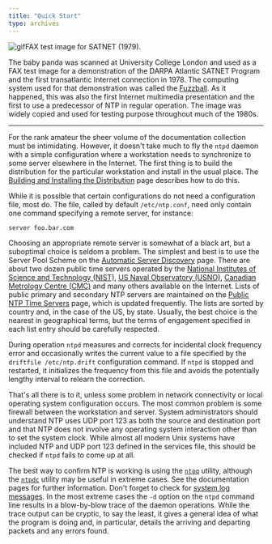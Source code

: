 ```yaml
---
title: "Quick Start"
type: archives
---
```


![gif](/documentation/pic/panda.gif)FAX test image for SATNET (1979).

The baby panda was scanned at University College London and used as a FAX test image for a demonstration of the DARPA Atlantic SATNET Program and the first transatlantic Internet connection in 1978. The computing system used for that demonstration was called the [Fuzzball](/reflib/papers/fuzz.pdf). As it happened, this was also the first Internet multimedia presentation and the first to use a predecessor of NTP in regular operation. The image was widely copied and used for testing purpose throughout much of the 1980s.

* * *

For the rank amateur the sheer volume of the documentation collection must be intimidating. However, it doesn't take much to fly the <code>ntpd</code> daemon with a simple configuration where a workstation needs to synchronize to some server elsewhere in the Internet. The first thing is to build the distribution for the particular workstation and install in the usual place. The [Building and Installing the Distribution](/documentation/4.2.8-series/build/) page describes how to do this.

While it is possible that certain configurations do not need a configuration file, most do. The file, called by default <code>/etc/ntp.conf</code>, need only contain one command specifying a remote server, for instance:

`server foo.bar.com`

Choosing an appropriate remote server is somewhat of a black art, but a suboptimal choice is seldom a problem. The simplest and best is to use the Server Pool Scheme on the [Automatic Server Discovery](/documentation/4.2.8-series/discover/) page. There are about two dozen public time servers operated by the [National Institutes of Science and Technology (NIST)](https://tf.nist.gov/tf-cgi/servers.cgi), [US Naval Observatory (USNO)](https://www.cnmoc.usff.navy.mil/Organization/United-States-Naval-Observatory/Precise-Time-Department/Network-Time-Protocol-NTP/), [Canadian Metrology Centre (CMC)](https://nrc.canada.ca/en/certifications-evaluations-standards/canadas-official-time/network-time-protocol-ntp/) and many others available on the Internet. Lists of public primary and secondary NTP servers are maintained on the [Public NTP Time Servers](https://support.ntp.org/bin/view/Servers/WebHome) page, which is updated frequently. The lists are sorted by country and, in the case of the US, by state. Usually, the best choice is the nearest in geographical terms, but the terms of engagement specified in each list entry should be carefully respected.

During operation <code>ntpd</code> measures and corrects for incidental clock frequency error and occasionally writes the current value to a file specified by the `driftfile /etc/ntp.drift` configuration command. If <code>ntpd</code> is stopped and restarted, it initializes the frequency from this file and avoids the potentially lengthy interval to relearn the correction.

That's all there is to it, unless some problem in network connectivity or local operating system configuration occurs. The most common problem is some firewall between the workstation and server. System administrators should understand NTP uses UDP port 123 as both the source and destination port and that NTP does not involve any operating system interaction other than to set the system clock. While almost all modern Unix systems have included NTP and UDP port 123 defined in the services file, this should be checked if <code>ntpd</code> fails to come up at all.

The best way to confirm NTP is working is using the [<code>ntpq</code>](/documentation/4.2.8-series/ntpq/) utility, although the [<code>ntpdc</code>](/documentation/4.2.8-series/ntpdc/) utility may be useful in extreme cases. See the documentation pages for further information. Don't forget to check for [system log messages](/documentation/4.2.8-series/msyslog/). In the most extreme cases the <code>-d</code> option on the <code>ntpd</code> command line results in a blow-by-blow trace of the daemon operations. While the trace output can be cryptic, to say the least, it gives a general idea of what the program is doing and, in particular, details the arriving and departing packets and any errors found.
